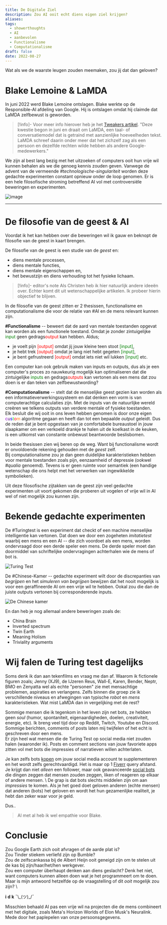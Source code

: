 ```yaml
---
title: De Digitale Ziel
description: Zou AI ooit echt diens eigen ziel krijgen?
aliases: 
tags:
  - showerthoughts
  - AI
  - aanbevolen
  - Functionalisme
  - Computationalisme
draft: false
date: 2022-08-27
---
```

Wat als we de waarste leugen zouden meemaken, zou jij dat dan geloven?
# Blake Lemoine & LaMDA

In juni 2022 werd Blake Lemoine ontslagen. Blake werkte op de Responsible-AI afdeling van Google. Hij is ontslagen omdat hij claimde dat LaMDA zelfbewust is geworden. 

> [!info]- Voor meer info hierover heb je het [Tweakers artikel](https://tweakers.net/nieuws/199306/google-ontslaat-engineer-die-claimde-dat-lamda-zelfbewust-was-geworden.html).
> "Deze kwestie begon in juni en draait om LaMDA, een taal- of conversatiemodel dat is getraind met aanzienlijke hoeveelheden tekst. LaMDA schreef daarin onder meer dat het zichzelf zag als een persoon en dezelfde rechten wilde hebben als andere Google-medewerkers."<br>

We zijn al best lang bezig met het uitzoeken of computers ooit hun vrije wil kunnen behalen als we die genoeg kennis zouden geven. Vanwege de advent van de vermeende _#technologische-singulariteit_ worden deze gedachte experimenten constant opnieuw onder de loop genomen. Er is een hele filosofische stroming betreffend AI vol met controversiële beweringen en experimenten.  

![image](iStock-1206796363.jpg)

---
# De filosofie van de geest & AI

Voordat ik het kan hebben over die beweringen wil ik gauw en beknopt de filosofie van de geest in kaart brengen.

De filosofie van de geest is een studie van de _geest_ en: 
- diens mentale processen, 
- diens mentale functies, 
- diens mentale eigenschappen en, 
- het bewustzijn en diens verhouding tot het fysieke lichaam. 

> [!info]- editor's note
> Als Christen heb ik hier natuurlijk andere ideeën over. Echter komt dit uit wetenschappelijke artikelen. Ik probeer hierin objectief te blijven.

In de filosofie van de geest zitten er 2 thesissen, functionalisme en computationalisme die voor de relatie van #AI en de mens relevant kunnen zijn. 

**#Functionalisme** -- beweert dat de aard van mentale toestanden opgevat kan worden als een functionele toestand. Omdat je zonder zintuigelijke <font color="green">input</font> geen gedrags<font color="red">output</font> kan hebben. Aldus; 
- je voelt pijn <font color="red">[output]</font> omdat jij jouw kleine teen stoot <font color="green">[input]</font>, 
- je hebt trek <font color="red">[output]</font> omdat je lang niet hebt gegeten <font color="green">[input]</font>, 
- je bent gefrustreerd <font color="red">[output]</font> omdat iets niet wil lukken <font color="green">[input]</font> etc.

Een computer kan ook gebruik maken van inputs en outputs, dus als je een computer's proces zo nauwkeurig mogelijk kan optimaliseren dat die zintuigelijke <font color="green">inputs</font> en gedrags<font color="red">outputs</font> kan vertonen als een mens dat zou doen is er dan teken van zelfbewustwording?

**#Computationalisme** -- stelt dat de menselijke geest gezien kan worden als een informatieverwerkingssysteem en dat denken een vorm is van computerachtige calculaties zijn. Met de inputs van de natuurlijke wereld creëren we telkens outputs van verdere mentale of fysieke toestanden. \
Elk besluit die wij ooit in ons leven hebben genomen is door onze eigen 
	<span class="block-line"><span><span style="color:#9400D3;">c</span><span style="color:#4B0082;">u</span><span style="color:#0000FF;">s</span><span style="color:#00FF00;">t</span><span style="color:#FF0000;">o</span><span style="color:#FF7F0F;">m</span></span></span>
algoritme gegaan en heeft dan tot een bepaalde *output* geleidt.
Dus de reden dat je bent opgestaan van je comfortabele bureaustoel in jouw slaapkamer om een verkoeld drankje te halen uit de koelkast in de keuken, is een uitkomst van constante onbewust beantwoorde beslisbomen.

In beide thesissen zien wij beren op de weg. Want bij functionalisme wordt er onvoldoende rekening gehouden met de *geest* zelf. \
Bij computationalisme zou je dan geen duidelijke karakteristieken hebben voor mentale toestanden zoals pijn, eenzaamheid of depressie (ookwel _#qualia_ genoemd). Tevens is er geen ruimte voor semantiek (een handige wetenschap die ons helpt met het verwerken van ingewikkelde symbolieken). 

Uit deze filosofische zijtakken van de geest zijn veel gedachte experimenten uit voort gekomen die proberen uit vogelen of vrije wil in AI wel of niet mogelijk zou kunnen zijn. 

# Bekende gedachte experimenten

De #Turingtest is een experiment dat checkt of een machine menselijke intelligentie kan vertonen. Dat doen we door een zogeheten *imitatietest* waarbij een mens en een AI -- die zich voordoet als een mens, worden ondervraagd door een derde speler een mens. De derde speler moet dan doormiddel van schriftelijke ondervragingen achterhalen wie de mens of bot is.

![Turing Test](what-is-the-turing-test.jpg)

De #Chinese-Kamer -- gedachte experiment wilt door de discrepanties van _begrijpen_ en het _simuleren van begrijpen_ bewijzen dat het nooit mogelijk is voor een geraffineerde AI om een vrije wil te hebben. Ookal zou die dan de juiste outputs vertonen bij corresponderende inputs.

![De Chinese kamer](chinese_rule.jpg)

En dan heb je nog allemaal andere beweringen zoals de:
- China Brain
- Inverted spectrum
- Twin Earth
- Meaning Holism
- Triviality arguments

# Wij falen de Turing test dagelijks

Soms denk ik dan aan tekenfilms en vraag me dan af. Waarom ik fictionele figuren zoals; Jenny (XJ9), de IJzeren Reus, Wall-E, Karen, Bender, Neptr, BMO en Zenyatta wel als echte "personen" zie met mensachtige problemen, aspiraties en verlangens. Zelfs binnen die groep zie ik verschillende niveaus en afwegingen van typische _robot_ en _mens_ karakteristieken. Wat mist LaMDA dan in vergelijking met de rest?

Sommige mensen die ik tegenkom in het leven zijn net bots, ze hebben geen _soul_ (humor, spontaniteit, eigenaardigheden, doelen, creativiteit, energie, etc). Ik breng veel tijd door op Reddit, Twitch, Youtube en Discord. Sommige berichten, comments of posts laten mij twijfelen of het echt is geschreven door een mens. \
Er zijn heel wat mensen die de Turing Test op social media niet zouden halen (waaronder ik). Posts en comment sections van jouw favoriete apps zitten vol met bots die impressies of narratieven willen achterlaten. 

Je kan zelfs bots [kopen](https://www.wordstream.com/blog/ws/2013/05/16/buying-twitter-followers-cheap-price-friendship) om jouw social media account te supplementeren en het wordt zelfs gerechtvaardigd. Het is maar op 1 [Fiverr](https://www.fiverr.com/gigs/search?utf8=%E2%9C%93&query=twitter+followers) query afstand. Je krijgt dan niet _alleen_ een follower, maar ook geavanceerde [social bots](https://en.wikipedia.org/wiki/Social_bot) die dingen zeggen dat mensen zouden zeggen, liken of reageren op elkaar of andere mensen. \ 
De grap is dat bots slechts middelen zijn om aan _impressies_ te komen. Als je het goed doet geloven anderen (echte mensen) dat anderen (bots) het geloven en wordt het hun gezamenlijke realiteit, je hebt dan zeker waar voor je geld. 

Dus..
> Al met al heb ik wel empathie voor Blake. 

# Conclusie

Zou Google Earth zich ooit afvragen of de aarde plat is? \
Zou Tinder stiekem verliefd zijn op Bumble? \
Zou de zelfscankassa bij de Albert Heijn ooit geneigd zijn om te stelen uit de kas bij zijn/haar/het/hen werkgever. \
Zou een computer überhaupt denken aan diens geslacht? Denk het niet, want computers kunnen alleen doen wat je het programmeert om te doen. \
Maar is mijn antwoord hetzelfde op de vraagstelling of dit *ooit* mogelijk zou zijn? \

 **i** **d** **k** ¯\\\_(ツ)_/¯ 

Misschien behaald AI pas een vrije wil na projecten die de mens combineert met het digitale, zoals Meta's Horizon Worlds of Elon Musk's Neuralink. Mede door het paplepelen van onze persoonsgegevens.
